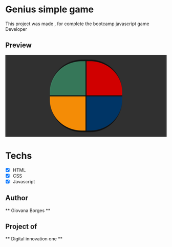 # Genius simple game 

This project was made , for complete the bootcamp javascript game Developer

## Preview
![img](preview.png)


# Techs
* [x] HTML 
* [x] CSS 
* [x] Javascript 

## Author 
** Giovana Borges **

## Project of 
** Digital innovation one **
